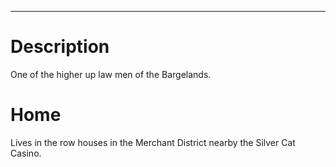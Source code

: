 --------------------------------------------------------------------------------
# Description
One of the higher up law men of the Bargelands. 

# Home
Lives in the row houses in the Merchant District nearby the Silver Cat Casino. 